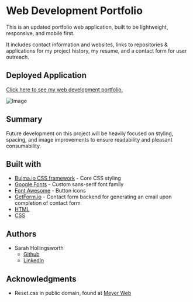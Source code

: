 # Web Development Portfolio
This is an updated portfolio web application, built to be lightweight, responsive, and mobile first. 

It includes contact information and websites, links to repositories & applications for my project history, my resume, and a contact form for user outreach.

## Deployed Application
[Click here to see my web development portfolio.](https://sahhollingsworth.github.io/webdev-portfolio/ "link to web development portfolio web application")

![Image](.assets/images/portfolio-screenshot_readme.png "screenshot of web development portfolio")

## Summary
Future development on this project will be heavily focused on styling, spacing, and image improvements to ensure readability and pleasant consumability.

## Built with
* [Bulma.io CSS framework](https://bulma.io/) - Core CSS styling
* [Google Fonts](https://fonts.google.com/?preview.text_type=custom) - Custom sans-serif font family
* [Font Awesome](https://fontawesome.com/) - Button icons
* [GetForm.io](https://docs.getform.io/) - Contact form backend for generating an email upon completion of contact form
* [HTML](https://developer.mozilla.org/en-US/docs/Web/HTML)
* [CSS](https://developer.mozilla.org/en-US/docs/Web/CSS)

## Authors
* Sarah Hollingsworth
  * [Github](https://github.com/sahhollingsworth)
  * [LinkedIn](https://www.linkedin.com/in/sarahhollingsworth/)

## Acknowledgments
* Reset.css in public domain, found at [Meyer Web](http://meyerweb.com/eric/tools/css/reset/)